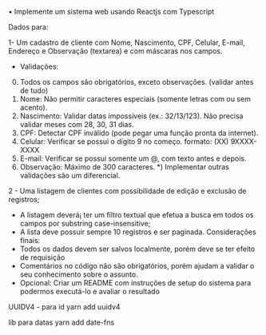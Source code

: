 •	Implemente um sistema web usando Reactjs com Typescript

Dados para:

1-  Um cadastro de cliente com Nome, Nascimento, CPF, Celular, E-mail,
Endereço e Observação (textarea) e com máscaras nos campos.
- Validações:
0) Todos os campos são obrigatórios, exceto observações. (validar antes
de tudo)
1) Nome: Não permitir caracteres especiais (somente letras com ou sem
acento).
2) Nascimento: Validar datas impossíveis (ex.: 32/13/123). Não precisa
validar meses com 28, 30, 31 dias.
3) CPF: Detectar CPF inválido (pode pegar uma função pronta da
internet).
4) Celular: Verificar se possui o dígito 9 no começo. formato: (XX)
9XXXX-XXXX
5) E-mail: Verificar se possui somente um @, com texto antes e depois.
6) Observação: Máximo de 300 caracteres.
*) Implementar outras validações são um diferencial.

2 -  Uma listagem de clientes com possibilidade de edição e exclusão de
registros;
- A listagem deverá¡ ter um filtro textual que efetua a busca em todos os
campos por substring case-insensitive;
- A lista deve possuir sempre 10 registros e ser paginada.
Considerações finais:
- Todos os dados devem ser salvos localmente, porém deve se ter efeito de requisição
- Comentários no código não são obrigatórios, porém ajudam a validar o seu conhecimento sobre o assunto.
- Opcional: Criar um README com instruções de setup do sistema para podermos
executá-lo e avaliar o resultado


UUIDV4 - para id
yarn add uuidv4

lib para datas
yarn add date-fns
